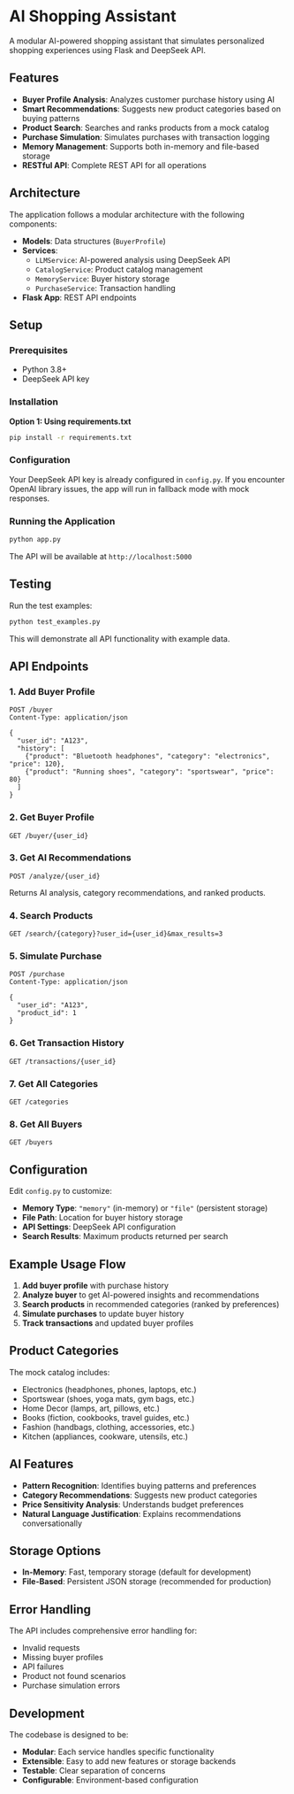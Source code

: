 # AI Shopping Assistant

A modular AI-powered shopping assistant that simulates personalized shopping experiences using Flask and DeepSeek API.

## Features

- **Buyer Profile Analysis**: Analyzes customer purchase history using AI
- **Smart Recommendations**: Suggests new product categories based on buying patterns  
- **Product Search**: Searches and ranks products from a mock catalog
- **Purchase Simulation**: Simulates purchases with transaction logging
- **Memory Management**: Supports both in-memory and file-based storage
- **RESTful API**: Complete REST API for all operations

## Architecture

The application follows a modular architecture with the following components:

- **Models**: Data structures (`BuyerProfile`)
- **Services**: 
  - `LLMService`: AI-powered analysis using DeepSeek API
  - `CatalogService`: Product catalog management
  - `MemoryService`: Buyer history storage
  - `PurchaseService`: Transaction handling
- **Flask App**: REST API endpoints

## Setup

### Prerequisites

- Python 3.8+
- DeepSeek API key

### Installation
**Option 1: Using requirements.txt**
```bash
pip install -r requirements.txt
```

### Configuration
Your DeepSeek API key is already configured in `config.py`. If you encounter OpenAI library issues, the app will run in fallback mode with mock responses.

### Running the Application
```bash
python app.py
```

The API will be available at `http://localhost:5000`

## Testing

Run the test examples:
```bash
python test_examples.py
```

This will demonstrate all API functionality with example data.

## API Endpoints

### 1. Add Buyer Profile
```http
POST /buyer
Content-Type: application/json

{
  "user_id": "A123",
  "history": [
    {"product": "Bluetooth headphones", "category": "electronics", "price": 120},
    {"product": "Running shoes", "category": "sportswear", "price": 80}
  ]
}
```

### 2. Get Buyer Profile
```http
GET /buyer/{user_id}
```

### 3. Get AI Recommendations
```http
POST /analyze/{user_id}
```
Returns AI analysis, category recommendations, and ranked products.

### 4. Search Products
```http
GET /search/{category}?user_id={user_id}&max_results=3
```

### 5. Simulate Purchase
```http
POST /purchase
Content-Type: application/json

{
  "user_id": "A123",
  "product_id": 1
}
```

### 6. Get Transaction History
```http
GET /transactions/{user_id}
```

### 7. Get All Categories
```http
GET /categories
```

### 8. Get All Buyers
```http
GET /buyers
```
## Configuration

Edit `config.py` to customize:

- **Memory Type**: `"memory"` (in-memory) or `"file"` (persistent storage)
- **File Path**: Location for buyer history storage
- **API Settings**: DeepSeek API configuration
- **Search Results**: Maximum products returned per search

## Example Usage Flow

1. **Add buyer profile** with purchase history
2. **Analyze buyer** to get AI-powered insights and recommendations
3. **Search products** in recommended categories (ranked by preferences)
4. **Simulate purchases** to update buyer history
5. **Track transactions** and updated buyer profiles

## Product Categories

The mock catalog includes:
- Electronics (headphones, phones, laptops, etc.)
- Sportswear (shoes, yoga mats, gym bags, etc.)
- Home Decor (lamps, art, pillows, etc.)
- Books (fiction, cookbooks, travel guides, etc.)
- Fashion (handbags, clothing, accessories, etc.)
- Kitchen (appliances, cookware, utensils, etc.)

## AI Features

- **Pattern Recognition**: Identifies buying patterns and preferences
- **Category Recommendations**: Suggests new product categories
- **Price Sensitivity Analysis**: Understands budget preferences
- **Natural Language Justification**: Explains recommendations conversationally

## Storage Options

- **In-Memory**: Fast, temporary storage (default for development)
- **File-Based**: Persistent JSON storage (recommended for production)

## Error Handling

The API includes comprehensive error handling for:
- Invalid requests
- Missing buyer profiles
- API failures
- Product not found scenarios
- Purchase simulation errors

## Development

The codebase is designed to be:
- **Modular**: Each service handles specific functionality
- **Extensible**: Easy to add new features or storage backends
- **Testable**: Clear separation of concerns
- **Configurable**: Environment-based configuration
